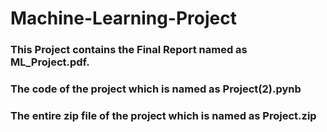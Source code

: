 # Machine-Learning-Project
### This Project contains the Final Report named as ML_Project.pdf. 

### The code of the project which is named as Project(2).pynb  
### The entire zip file of the project which is named as Project.zip
